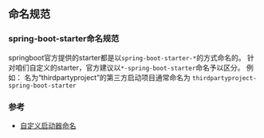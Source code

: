 命名规范
-------------

### spring-boot-starter命名规范
springboot官方提供的starter都是以`spring-boot-starter-*`的方式命名的。
针对咱们自定义的starter，官方建议以`*-spring-boot-starter`命名予以区分。
例如：
名为“thirdpartyproject”的第三方启动项目通常命名为
`thirdpartyproject-spring-boot-starter`

### 参考
- [自定义启动器命名](https://docs.spring.io/spring-boot/docs/2.3.0.RELEASE/reference/htmlsingle/#boot-features-custom-starter-naming)